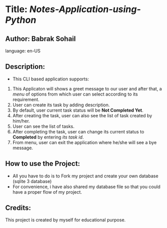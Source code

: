 # Title: ***Notes-Application-using-Python***

## **Author**: Babrak Sohail  
language: en-US
## Description:  
* This CLI based application supports:
1. This Applicaton will shows a greet message to our user and after that, a *menu* of options from which user can select according to its requirement.
2. User can create its task by adding description.
3. By default, user current task status will be **Not Completed Yet**.
4. After creating the task, user can also see the list of task created by him/her.
5. User can see the list of tasks.
6. After completing the task, user can change its current status to **Completed** by entering *its task id*.
7. From menu, user can exit the application where he/she will see a bye message.

## How to use the Project:  
* All you have to do is to Fork my project and create your own database (sqlite 3 database)
* For convenience, i have also shared my database file so that you could have a proper flow of my project.  

## Credits:  
This project is created by myself for educational purpose.
  
